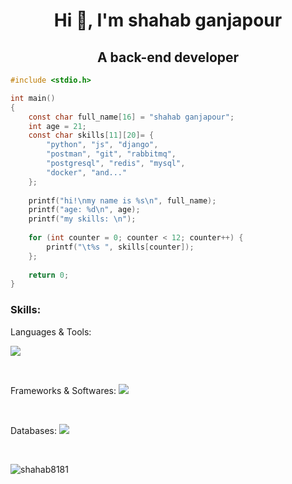 <h1 align="center">Hi 👋, I'm shahab ganjapour</h1>
<h2 align="center">A back-end developer</h2>

```c
#include <stdio.h>

int main()
{
    const char full_name[16] = "shahab ganjapour";
    int age = 21;
    const char skills[11][20]= {
        "python", "js", "django",
        "postman", "git", "rabbitmq",
        "postgresql", "redis", "mysql",
        "docker", "and..."
    };
    
    printf("hi!\nmy name is %s\n", full_name);
    printf("age: %d\n", age);
    printf("my skills: \n");
    
    for (int counter = 0; counter < 12; counter++) {
        printf("\t%s ", skills[counter]);
    };
    
    return 0;
}
```

<h3 align="left">Skills:</h3>
  Languages & Tools:
<p align="left">
  <a href="https://skillicons.dev">
    <img src="https://skillicons.dev/icons?i=py,js,c, regex" />
  </a>
</p>
<br>
<p align="left">
    Frameworks & Softwares:
  <a href="https://skillicons.dev">
    <img src="https://skillicons.dev/icons?i=django,postman,git,rabbitmq,docker,regex" />
  </a>
</p>
<br>
<p align="left">
    Databases:
  <a href="https://skillicons.dev">
    <img src="https://skillicons.dev/icons?i=postgres,redis,mysql" />
  </a>
</p>
<br>


<p><img align="center" src="https://github-readme-streak-stats.herokuapp.com/?user=shahab8181&" alt="shahab8181" /></p>
